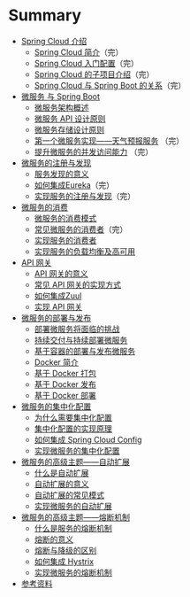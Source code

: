 # Summary

* [Spring Cloud 介绍](docs/spring-cloud/spring-cloud.md)
    * [Spring Cloud 简介](docs/spring-cloud/spring-cloud-overview.md)（完）
    * [Spring Cloud 入门配置](docs/spring-cloud/spring-cloud-config.md)（完）
    * [Spring Cloud 的子项目介绍](docs/spring-cloud/spring-cloud-projects.md)（完）
    * [Spring Cloud 与 Spring Boot 的关系](docs/spring-cloud/spring-cloud-and-boot.md)（完）
* [微服务 与 Spring Boot](docs/msa-boot/msa-boot.md)
    * [微服务架构概述](docs/msa-boot/msa-boot-overview.md)
    * [微服务  API 设计原则](docs/msa-boot/msa-boot-api.md)
    * [微服务存储设计原则](docs/msa-boot/msa-boot-store.md)
    * [第一个微服务实现——天气预报服务](https://waylau.com/spring-boot-weather-report/) （完）
    * [提升微服务的并发访问能力](docs/msa-boot/msa-boot-redis.md) （完）
* [微服务的注册与发现](docs/register-discover/register-discover.md)
    * [服务发现的意义](docs/register-discover/discover-meaning.md)
    * [如何集成Eureka](docs/register-discover/eureka.md)（完）
    * [实现服务的注册与发现](docs/register-discover/eureka-in-action.md)（完）
* [微服务的消费](docs/comsumer/comsumer.md)
    * [微服务的消费模式](docs/comsumer/comsumer-patterns.md)
    * [常见微服务的消费者](docs/comsumer/comsumer-cases.md)（完）
    * [实现服务的消费者](docs/comsumer/comsumer-in-action.md)
    * [实现服务的负载均衡及高可用](docs/comsumer/ribbon-in-action.md)
* [API 网关](docs/api-gateway/api-gateway.md)
    * [API 网关的意义](docs/api-gateway/api-gateway-meaning.md)
    * [常见 API 网关的实现方式](docs/api-gateway/api-gateway-patterns.md)
    * [如何集成Zuul](docs/api-gateway/zuul.md)
    * [实现 API 网关](docs/api-gateway/api-gateway-in-action.md)
* [微服务的部署与发布](docs/deploy-publish/deploy-publish.md)
    * [部署微服务将面临的挑战](docs/deploy-publish/problems.md)
    * [持续交付与持续部署微服务](docs/deploy-publish/deploy-publish-msa.md)
    * [基于容器的部署与发布微服务](docs/deploy-publish/container-deploy-publish.md)
    * [Docker 简介](docs/deploy-publish/docker.md)
    * [基于 Docker 打包](docs/deploy-publish/docker-image.md)
    * [基于 Docker 发布](docs/deploy-publish/docker-hub.md)
    * [基于 Docker 部署](docs/deploy-publish/docker-deploy.md)
* [微服务的集中化配置](docs/centralized-configuration/centralized-configuration.md)
    * [为什么需要集中化配置](docs/centralized-configuration/why.md)
    * [集中化配置的实现原理](docs/centralized-configuration/principle.md)
    * [如何集成 Spring Cloud Config](docs/centralized-configuration/config.md)
    * [实现微服务的集中化配置](docs/centralized-configuration/config-in-action.md)
* [微服务的高级主题——自动扩展](docs/auto-scale/auto-scale.md)
    * [什么是自动扩展](docs/auto-scale/what.md)
    * [自动扩展的意义](docs/auto-scale/auto-scale-meaning.md)
    * [自动扩展的常见模式](docs/auto-scale/auto-scale-patterns.md)
    * [实现微服务的自动扩展](docs/auto-scale/auto-scale-in-action.md)
* [微服务的高级主题——熔断机制](docs/circuit-breaker/circuit-breaker.md)
    * [什么是服务的熔断机制](docs/circuit-breaker/what.md)
    * [熔断的意义](docs/circuit-breaker/circuit-breaker-meaning.md)
    * [熔断与降级的区别](docs/circuit-breaker/circuit-breaker-and-service-downgrade.md)
    * [如何集成 Hystrix](docs/circuit-breaker/hystrix.md)
    * [实现微服务的熔断机制](docs/circuit-breaker/hystrix-in-action.md)
* [参考资料](docs/references.md)

